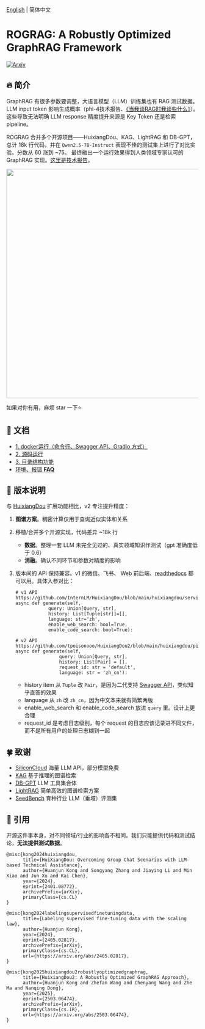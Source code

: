 [English](./README.md) | 简体中文

# ROGRAG: A Robustly Optimized GraphRAG Framework
<div>
  <a href="https://arxiv.org/abs/2503.06474" target="_blank">
    <img alt="Arxiv" src="https://img.shields.io/badge/arxiv-2503.06474%20-darkred?logo=arxiv&logoColor=white" />
  </a>
</div>

## 🔥 简介

GraphRAG 有很多参数要调整，大语言模型（LLM）训练集也有 RAG 测试数据。LLM input token 影响生成概率（phi-4技术报告、[《当我谈RAG时我谈些什么》](https://link.zhihu.com/?target=https%3A//fatescript.github.io/blog/2024/LLM-RAG/)）。这些导致无法明确 LLM response 精度提升来源是 Key Token 还是检索 pipeline。

ROGRAG 合并多个开源项目——HuixiangDou、KAG、LightRAG 和 DB-GPT，总计 18k 行代码，并在 `Qwen2.5-7B-Instruct` 表现不佳的测试集上进行了对比实验。分数从 60 涨到 ~75。 最终融出一个运行效果得到人类领域专家认可的 GraphRAG 实现。[这里是技术报告](https://arxiv.org/abs/2503.06474)。

<div align="center">
  <img src="https://github.com/user-attachments/assets/5754c247-f6af-44b2-addb-5840ee2ee247" width=600>
</div>

如果对你有用，麻烦 star 一下⭐

## 📖 文档

- [1. docker运行（命令行、Swagger API、Gradio 方式）](docs/zh_cn/doc_how_to_run.md)
- [2. 源码运行](docs/zh_cn/doc_how_to_run.md)
- [3. 目录结构功能](docs/zh_cn/doc_architecture.md)
- [环境、报错 **FAQ**](https://github.com/tpoisonooo/HuixiangDou2/issues/8)

## 🔆 版本说明

与 [HuixiangDou](https://github.com/internlm/huixiangdou) 扩展功能相比，v2 专注提升精度：
1. **图谱方案**。稠密计算仅用于查询近似实体和关系
2. 移植/合并多个开源实现，代码差异 ~18k 行

    - **数据**。整理一套 LLM 未完全见过的、真实领域知识作测试（gpt 准确度低于 0.6）
    - **消融**。确认不同环节和参数对精度的影响

3. 版本间的 API 保持兼容。v1 的微信、飞书、 Web 前后端、[readthedocs](https://huixiangdou.readthedocs.io/zh-cn/latest/) 都可以用。具体入参对比：
   ```text
   # v1 API https://github.com/InternLM/HuixiangDou/blob/main/huixiangdou/service/parallel_pipeline.py#L290
   async def generate(self,
               query: Union[Query, str],
               history: List[Tuple[str]]=[], 
               language: str='zh', 
               enable_web_search: bool=True,
               enable_code_search: bool=True):

   # v2 API https://github.com/tpoisonooo/HuixiangDou2/blob/main/huixiangdou/pipeline/parallel.py#L135
   async def generate(self,
                   query: Union[Query, str],
                   history: List[Pair] = [],
                   request_id: str = 'default',
                   language: str = 'zh_cn'):
   ```

   *  history item 从 `Tuple` 改 `Pair`，是因为二代支持 [Swagger API](./docs/swagger.json)，类似知乎直答的效果
   *  language 从 `zh` 改 `zh_cn`，因为中文本来就有简繁两版
   *  enable_web_search 和 enable_code_search 放进 `query` 里。设计上更合理
   *  request_id 是考虑日志级别，每个 request 的日志应该记录进不同文件，而不是所有用户的处理日志糊到一起
   

## 🍀 致谢
- [SiliconCloud](https://siliconflow.cn/zh-cn/siliconcloud)    海量 LLM API，部分模型免费
- [KAG](https://github.com/OpenSPG/KAG)    基于推理的图谱检索
- [DB-GPT](https://github.com/eosphoros-ai/DB-GPT)    LLM 工具集合体
- [LightRAG](https://github.com/HKUDS/LightRAG)    简单高效的图谱检索方案
- [SeedBench](https://github.com/open-sciencelab/SeedBench)    育种行业 LLM（垂域）评测集

## 📝 引用

开源这件事本身，对不同领域/行业的影响各不相同。我们只能提供代码和测试结论，**无法提供测试数据**。

```text
@misc{kong2024huixiangdou,
      title={HuiXiangDou: Overcoming Group Chat Scenarios with LLM-based Technical Assistance},
      author={Huanjun Kong and Songyang Zhang and Jiaying Li and Min Xiao and Jun Xu and Kai Chen},
      year={2024},
      eprint={2401.08772},
      archivePrefix={arXiv},
      primaryClass={cs.CL}
}

@misc{kong2024labelingsupervisedfinetuningdata,
      title={Labeling supervised fine-tuning data with the scaling law}, 
      author={Huanjun Kong},
      year={2024},
      eprint={2405.02817},
      archivePrefix={arXiv},
      primaryClass={cs.CL},
      url={https://arxiv.org/abs/2405.02817}, 
}

@misc{kong2025huixiangdou2robustlyoptimizedgraphrag,
      title={HuixiangDou2: A Robustly Optimized GraphRAG Approach}, 
      author={Huanjun Kong and Zhefan Wang and Chenyang Wang and Zhe Ma and Nanqing Dong},
      year={2025},
      eprint={2503.06474},
      archivePrefix={arXiv},
      primaryClass={cs.IR},
      url={https://arxiv.org/abs/2503.06474}, 
}
```
